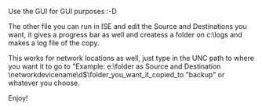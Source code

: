 Use the GUI for GUI purposes :-D

The other file you can run in ISE and edit the Source and Destinations you want, it gives a progress bar as well and createss a folder on c:\logs and  makes a log file of the copy.

This works for network locations as well, just type in the UNC path to where you want it to go to "Example: e:\folder as Source and Destination \\networkdevicename\d$\folder_you_want_it_copied_to "backup" or whatever you choose.

Enjoy!
